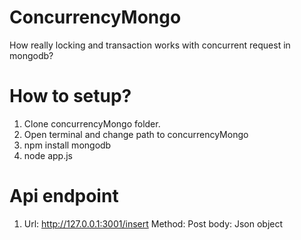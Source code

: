 # ConcurrencyMongo
How really locking and transaction works with concurrent request in mongodb?

# How to setup?
1. Clone concurrencyMongo folder.
2. Open terminal and change path to concurrencyMongo
3. npm install mongodb
4. node app.js

# Api endpoint
1. Url: http://127.0.0.1:3001/insert
   Method: Post
   body: Json object
